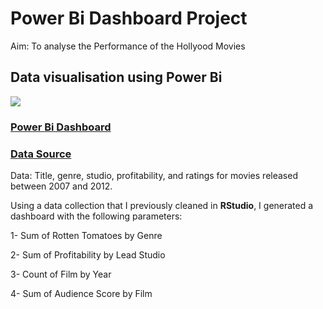 # Power Bi Dashboard Project
Aim: To analyse the Performance of the Hollyood Movies

## Data visualisation using Power Bi



![](https://github.com/GustavoBraido/R-and-Power-Bi-Project/blob/main/Power%20Bi%20Dashboard%20-%20Hollywood%20movies%20%E2%80%8BPerformance.png?raw=true)

### [Power Bi Dashboard](https://app.powerbi.com/links/R97PAMmS__?ctid=6efd0f20-57c8-4447-b53f-00d4992ca50b&pbi_source=linkShare&bookmarkGuid=0a379dea-8433-4c81-8cee-1a1080a31087)

### [Data Source](InformationIsBeautiful.net)

Data: Title, genre, studio, profitability, and ratings for movies released between 2007 and 2012.

Using a data collection that I previously cleaned in **RStudio**, I generated a dashboard with the following parameters:

1- Sum of Rotten Tomatoes by Genre

2- Sum of Profitability by Lead Studio

3- Count of Film by Year

4- Sum of Audience Score by Film

